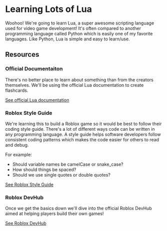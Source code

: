 # Learning Lots of Lua

Woohoo! We're going to learn Lua, a super awesome scripting language used for video game development! It's often compared to another programming language called Python
which is easily one of my favorite languages. Like Python, Lua is simple and easy to learn/use.

## Resources

### Official Documentaiton

There's no better place to learn about something than from the creators themselves. We'll be using the official Lua documentation to create flashcards.

[See official Lua documentation](https://www.lua.org/pil/contents.html)

### Roblox Style Guide

We're learning this to build a Roblox game so it would be best to follow their coding style guide. There's a lot of different ways code can be written in any programming
language. A style guide helps software developers follow consistent coding patterns which makes the code easier for others to read and debug.

For example:

- Should variable names be camelCase or snake_case?
- How should things be spaced?
- Should we use single quotes or double quotes?

[See Roblox Style Guide](https://roblox.github.io/lua-style-guide/)

### Roblox DevHub

Once we get the basics down we'll dive into the official Roblox DevHub aimed at helping players build their own games! 

[See Roblox DevHub](https://developer.roblox.com/en-us/)
